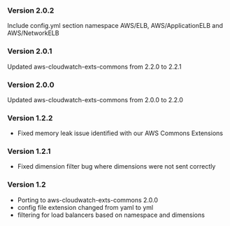 ### Version 2.0.2

Include config.yml section namespace AWS/ELB, AWS/ApplicationELB and AWS/NetworkELB

### Version 2.0.1

Updated aws-cloudwatch-exts-commons from 2.2.0 to 2.2.1

### Version 2.0.0

Updated aws-cloudwatch-exts-commons from 2.0.0 to 2.2.0

### Version 1.2.2

- Fixed memory leak issue identified with our AWS Commons Extensions

### Version 1.2.1

- Fixed dimension filter bug where dimensions were not sent correctly

### Version 1.2

- Porting to aws-cloudwatch-exts-commons 2.0.0
- config file extension changed from yaml to yml
- filtering for load balancers based on namespace and dimensions
